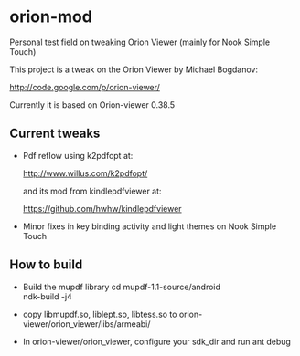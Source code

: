 orion-mod
=========

Personal test field on tweaking Orion Viewer (mainly for Nook Simple Touch)

This project is a tweak on the Orion Viewer by  Michael Bogdanov:

http://code.google.com/p/orion-viewer/

Currently it is based on Orion-viewer 0.38.5

Current tweaks
--------------

* Pdf reflow using k2pdfopt at:

  http://www.willus.com/k2pdfopt/

  and its mod from kindlepdfviewer at:

  https://github.com/hwhw/kindlepdfviewer

* Minor fixes in key binding activity and light themes on Nook Simple Touch

How to build
------------
* Build the mupdf library
  cd mupdf-1.1-source/android  
  ndk-build -j4

* copy libmupdf.so, liblept.so, libtess.so to orion-viewer\/orion_viewer\/libs\/armeabi\/

* In orion-viewer\/orion_viewer, configure your sdk_dir and run ant debug

